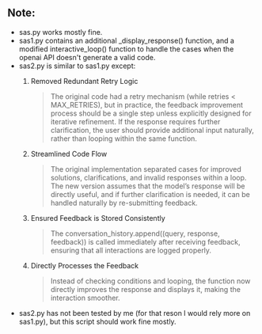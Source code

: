 ## Note:
- sas.py works mostly fine.
- sas1.py contains an additional _display_response() function, and a modified interactive_loop() function to handle the cases when the openai API doesn't generate a valid code.
- sas2.py is similar to sas1.py except:
    1. Removed Redundant Retry Logic
        > The original code had a retry mechanism (while retries < MAX_RETRIES), but in practice, the feedback improvement process should be a single step unless explicitly designed for iterative refinement.
        > If the response requires further clarification, the user should provide additional input naturally, rather than looping within the same function.

    2. Streamlined Code Flow
        > The original implementation separated cases for improved solutions, clarifications, and invalid responses within a loop.
        > The new version assumes that the model’s response will be directly useful, and if further clarification is needed, it can be handled naturally by re-submitting feedback.

    3. Ensured Feedback is Stored Consistently
        > The conversation_history.append((query, response, feedback)) is called immediately after receiving feedback, ensuring that all interactions are logged properly.

    4. Directly Processes the Feedback
        > Instead of checking conditions and looping, the function now directly improves the response and displays it, making the interaction smoother.
- sas2.py has not been tested by me (for that reson I would rely more on sas1.py), but this script should work fine mostly.
